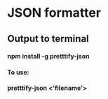 # JSON formatter
## Output to terminal

#### npm install -g pretttify-json

#### To use:
#### pretttify-json <'filename'>
